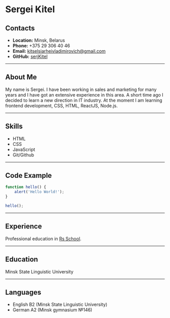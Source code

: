 # Sergei Kitel
## Contacts
+ **Location:** Minsk, Belarus
+ **Phone:** +375 29 306 40 46
+ **Email:** kitselsiarheivladimirovich@gmail.com
+ **GitHub:** [serjKitel](https://github.com/serjKitel) 
*******
## About Me
My name is Sergei. I have been working in sales and marketing for many years and I have got an extensive experience in this area. A short time ago I decided to learn a new direction in IT industry. At the moment I am learning frontend development, CSS, HTML, ReactJS, Node.js. 
******
## Skills
+ HTML
+ CSS
+ JavaScript
+ Git/Github
*****
## Code Example
```javascript
function hello() {
    alert('Hello World!');
}

hello();
```
****
## Experience
Professional education in [Rs School](https://rs.school/).
*****
## Education
Minsk State Linguistic University
****
## Languages
+ English B2 (Minsk State Linguistic University)
+ German A2 (Minsk gymnasium №146)

